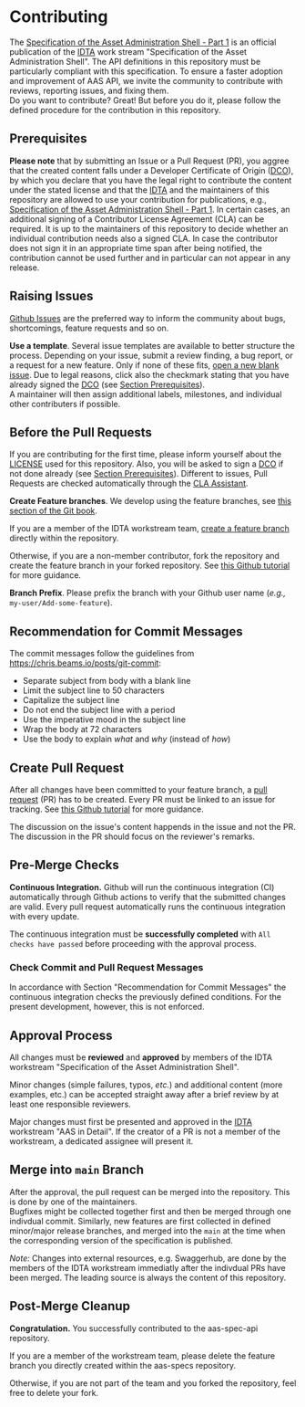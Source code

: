 # Contributing

The [Specification of the Asset Administration Shell - Part 1] is an official publication of the [IDTA] work stream "Specification of the Asset Administration Shell".
The API definitions in this repository must be particularly compliant with this specification.
To ensure a faster adoption and improvement of AAS API, we invite the community to contribute with reviews, reporting issues, and fixing them.  
Do you want to contribute? Great! But before you do it, please follow the defined procedure for the contribution in this repository. 

[Specification of the Asset Administration Shell - Part 1]: https://industrialdigitaltwin.org/en/content-hub/


## Prerequisites

**Please note** that by submitting an Issue or a Pull Request (PR), you aggree that the created content falls under a Developer Certificate of Origin ([DCO]), by which you declare that you have the legal right to contribute the content under the stated license and that the [IDTA] and the maintainers of this repository are allowed to use your contribution for publications, e.g., [Specification of the Asset Administration Shell - Part 1]. In certain cases, an additional signing of a Contributor License Agreement (CLA) can be required. It is up to the maintainers of this repository to decide whether an individual contribution needs also a signed CLA. In case the contributor does not sign it in an appropriate time span after being notified, the contribution cannot be used further and in particular can not appear in any release.

[DCO]: https://developercertificate.org 


## Raising Issues

[Github Issues](https://github.com/admin-shell-io/aas-specs/issues) are the preferred way to inform the community about bugs, shortcomings, feature requests and so on.  


**Use a template**. Several issue templates are available to better structure the process. Depending on your issue, submit a review finding, a bug report, or a request for a new feature. Only if none of these fits, [open a new blank issue](https://github.com/admin-shell-io/aas-specs/issues/new). Due to legal reasons, click also the checkmark stating that you have already signed the [DCO] (see [Section Prerequisites](#prerequisites)).  
A maintainer will then assign additional labels, milestones, and individual other contributers if possible.


## Before the Pull Requests

If you are contributing for the first time, please inform yourself about the [LICENSE](./LICENSE.txt) used for this repository. Also, you will be asked to sign a [DCO] if not done already (see [Section Prerequisites](#prerequisites)). Different to issues, Pull Requests are checked automatically through the [CLA Assistant](https://cla-assistant.io).


**Create Feature branches**.
We develop using the feature branches, see [this section of the Git book].

[this section of the Git book]: https://git-scm.com/book/en/v2/Git-Branching-Branching-Workflows.

If you are a member of the IDTA workstream team, [create a feature branch] directly within the repository.

[create a feature branch]: https://docs.github.com/en/pull-requests/collaborating-with-pull-requests/proposing-changes-to-your-work-with-pull-requests/creating-and-deleting-branches-within-your-repository

Otherwise, if you are a non-member contributor, fork the repository and create the feature branch in your forked repository. See [this Github tutorial] for more guidance. 

[this Github tutorial]: https://help.github.com/en/github/collaborating-with-issues-and-pull-requests/creating-a-pull-request-from-a-fork



**Branch Prefix**.
Please prefix the branch with your Github user name (*e.g.,* `my-user/Add-some-feature`).

## Recommendation for Commit Messages

The commit messages follow the guidelines from https://chris.beams.io/posts/git-commit:
* Separate subject from body with a blank line
* Limit the subject line to 50 characters
* Capitalize the subject line
* Do not end the subject line with a period
* Use the imperative mood in the subject line
* Wrap the body at 72 characters
* Use the body to explain *what* and *why* (instead of *how*)

## Create Pull Request
After all changes have been committed to your feature branch, a [pull request] (PR) has to be created.
Every PR must be linked to an issue for tracking.
See [this Github tutorial] for more guidance. 

[pull request]: https://docs.github.com/en/pull-requests/collaborating-with-pull-requests/proposing-changes-to-your-work-with-pull-requests/creating-a-pull-request

[link PR to issue]: https://docs.github.com/en/issues/tracking-your-work-with-issues/linking-a-pull-request-to-an-issue

The discussion on the issue's content happends in the issue and not the PR. The discussion in the PR should focus on the reviewer's remarks.

## Pre-Merge Checks
**Continuous Integration.**
Github will run the continuous integration (CI) automatically through Github actions to verify that the submitted changes are valid.
Every pull request automatically runs the continuous integration with every update.

The continuous integration must be **successfully completed** with `All checks have passed` before proceeding with the approval process.


### Check Commit and Pull Request Messages
In accordance with Section "Recommendation for Commit Messages" the continuous integration checks the previously defined conditions.
For the present development, however, this is not enforced.

## Approval Process
All changes must be **reviewed** and **approved** by members of the IDTA workstream "Specification of the Asset Administration Shell".

Minor changes (simple failures, typos, *etc.*) and additional content (more examples, etc.) can be accepted straight away after a brief review by at least one responsible reviewers.

Major changes must first be presented and approved in the [IDTA] workstream "AAS in Detail". If the creator of a PR is not a member of the workstream, a dedicated assignee will present it.

[Platform Industrie 4.0]: http://www.plattform-i40.de
[IDTA]: https://industrialdigitaltwin.org/


## Merge into `main` Branch

After the approval, the pull request can be merged into the repository. This is done by one of the maintainers.  
Bugfixes might be collected together first and then be merged through one indivdual commit. Similarly, new features are first collected in defined minor/major release branches, and merged into the `main` at the time when the corresponding version of the specification is published.

*Note:* Changes into external resources, e.g. Swaggerhub, are done by the members of the IDTA workstream immediatly after the indivdual PRs have been merged. The leading source is always the content of this repository. 


## Post-Merge Cleanup
**Congratulation.**
You successfully contributed to the aas-spec-api repository.

If you are a member of the workstream team, please delete the feature branch you directly created within the aas-specs repository.

Otherwise, if you are not part of the team and you forked the repository, feel free to delete your fork.
